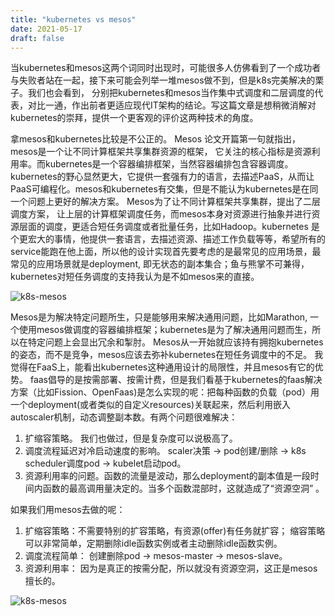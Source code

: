 ```yaml
---
title: "kubernetes vs mesos"
date: 2021-05-17
draft: false
---
```


当kubernetes和mesos这两个词同时出现时，可能很多人仿佛看到了一个成功者与失败者站在一起，接下来可能会列举一堆mesos做不到，但是k8s完美解决的栗子。我们也会看到， 分别把kubernetes和mesos当作集中式调度和二层调度的代表，对比一通，作出前者更适应现代IT架构的结论。写这篇文章是想稍微消解对kubernetes的崇拜，提供一个更客观的评价这两种技术的角度。 


拿mesos和kubernetes比较是不公正的。 Mesos 论文开篇第一句就指出，mesos是一个让不同计算框架共享集群资源的框架， 它关注的核心指标是资源利用率。而kubernetes是一个容器编排框架，当然容器编排包含容器调度。 kubernetes的野心显然更大，它提供一套强有力的语言，去描述PaaS，从而让PaaS可编程化。mesos和kubernetes有交集，但是不能认为kubernetes是在同一个问题上更好的解决方案。 Mesos为了让不同计算框架共享集群，提出了二层调度方案， 让上层的计算框架调度任务，而mesos本身对资源进行抽象并进行资源层面的调度，更适合短任务调度或者批量任务，比如Hadoop。kubernetes 是个更宏大的事情，他提供一套语言，去描述资源、描述工作负载等等，希望所有的service能跑在他上面，所以他的设计实现首先要考虑的是最常见的应用场景，最常见的应用场景就是deployment, 即无状态的副本集合；鱼与熊掌不可兼得，kubernetes对短任务调度的支持我认为是不如mesos来的直接。

![k8s-mesos](/relation.png)

Mesos是为解决特定问题所生，只是能够用来解决通用问题，比如Marathon, 一个使用mesos做调度的容器编排框架；kubernetes是为了解决通用问题而生，所以在特定问题上会显出冗余和掣肘。
Mesos从一开始就应该持有拥抱kubernetes的姿态，而不是竞争，mesos应该去弥补kubernetes在短任务调度中的不足。 我觉得在FaaS上，能看出kubernetes这种通用设计的局限性，并且mesos有它的优势。 faas倡导的是按需部署、按需计费，但是我们看基于kubernetes的faas解决方案（比如Fission、OpenFaas)是怎么实现的呢：把每种函数的负载（pod）用一个deployment(或者类似的自定义resources)关联起来，然后利用嵌入autoscaler机制，动态调整副本数。有两个问题很难解决：


1. 扩缩容策略。 我们也做过，但是复杂度可以说极高了。
2. 调度流程延迟对冷启动速度的影响。 scaler决策 -> pod创建/删除 -> k8s scheduler调度pod ->  kubelet启动pod。
3. 资源利用率的问题。函数的流量是波动，那么deployment的副本值是一段时间内函数的最高调用量决定的。当多个函数混部时，这就造成了“资源空洞” 。


如果我们用mesos去做的呢：
1. 扩缩容策略：不需要特别的扩容策略，有资源(offer)有任务就扩容； 缩容策略可以非常简单，定期删除idle函数实例或者主动删除idle函数实例。 
2. 调度流程简单： 创建删除pod ->  mesos-master -> mesos-slave。 
3. 资源利用率： 因为是真正的按需分配，所以就没有资源空洞，这正是mesos擅长的。

![k8s-mesos](/sharing.png)
